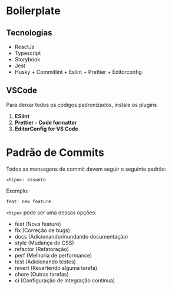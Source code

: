 # Boilerplate

## Tecnologias

- ReactJs
- Typescript
- Storybook
- Jest
- Husky + Commitlint + Eslint + Prettier + Editorconfig

## VSCode

Para deixar todos os códigos padronizados, instale os plugins

1. **ESlint**
2. **Prettier - Code formatter**
3. **EditorConfig for VS Code**

# Padrão de Commits

Todos as mensagens de commit devem seguir o seguinte padrão:

```
<tipo>: assunto
```

Exemplo:

```
feat: new feature
```

`<tipo>` pode ser uma dessas opções:

- feat (Nova feature)
- fix (Correção de bugs)
- docs (Adicionando/mundando documentação)
- style (Mudança de CSS)
- refactor (Refatoração)
- perf (Melhoria de performance)
- test (Adicionando testes)
- revert (Revertendo alguma tarefa)
- chore (Outras tarefas)
- ci (Configuração de integração contínua)
